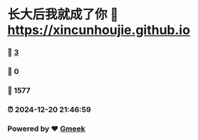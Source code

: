 # 长大后我就成了你 :link: https://xincunhoujie.github.io 
### :page_facing_up: [3](https://xincunhoujie.github.io/tag.html) 
### :speech_balloon: 0 
### :hibiscus: 1577 
### :alarm_clock: 2024-12-20 21:46:59 
### Powered by :heart: [Gmeek](https://github.com/Meekdai/Gmeek)
